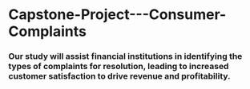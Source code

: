 # Capstone-Project---Consumer-Complaints
### Our study  will assist financial institutions  in identifying the types of complaints for resolution, leading to increased customer satisfaction to drive revenue and profitability.
